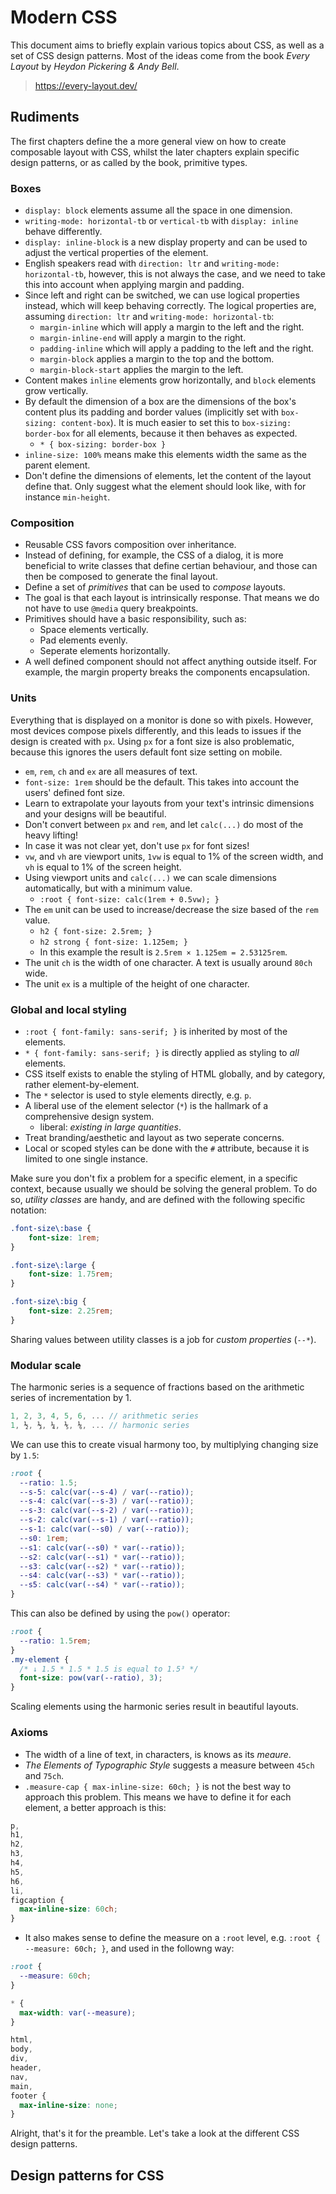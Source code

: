 # Modern CSS

This document aims to briefly explain various topics about CSS, as well as a set of CSS design patterns. Most of the ideas come from the book _Every Layout_ by _Heydon Pickering & Andy Bell_.

 > https://every-layout.dev/

## Rudiments

The first chapters define the a more general view on how to create composable layout with CSS, whilst the later chapters explain specific design patterns, or as called by the book, primitive types.

### Boxes

 * `display: block` elements assume all the space in one dimension.
 * `writing-mode: horizontal-tb` or `vertical-tb` with `display: inline` behave differently.
 * `display: inline-block` is a new display property and can be used to adjust the vertical properties of the element.
 * English speakers read with `direction: ltr` and `writing-mode: horizontal-tb`, however, this is not always the case, and we need to take this into account when applying margin and padding.
 * Since left and right can be switched, we can use logical properties instead, which will keep behaving correctly. The logical properties are, assuming `direction: ltr` and `writing-mode: horizontal-tb`:
   * `margin-inline` which will apply a margin to the left and the right.
   * `margin-inline-end` will apply a margin to the right.
   * `padding-inline` which will apply a padding to the left and the right.
   * `margin-block` applies a margin to the top and the bottom.
   * `margin-block-start` applies the margin to the left.
 * Content makes `inline` elements grow horizontally, and `block` elements grow vertically.
 * By default the dimension of a box are the dimensions of the box's content plus its padding and border values (implicitly set with `box-sizing: content-box`). It is much easier to set this to `box-sizing: border-box` for all elements, because it then behaves as expected.
   * `* { box-sizing: border-box }`
 * `inline-size: 100%` means make this elements width the same as the parent element.
 * Don't define the dimensions of elements, let the content of the layout define that. Only suggest what the element should look like, with for instance `min-height`.

### Composition

 * Reusable CSS favors composition over inheritance. 
 * Instead of defining, for example, the CSS of a dialog, it is more beneficial to write classes that define certian behaviour, and those can then be composed to generate the final layout.
 * Define a set of _primitives_ that can be used to _compose_ layouts.
 * The goal is that each layout is intrinsically response. That means we do not have to use `@media` query breakpoints.
 * Primitives should have a basic responsibility, such as:
   * Space elements vertically.
   * Pad elements evenly.
   * Seperate elements horizontally.
 * A well defined component should not affect anything outside itself. For example, the margin property breaks the components encapsulation.

### Units

Everything that is displayed on a monitor is done so with pixels. However, most devices compose pixels differently, and this leads to issues if the design is created with `px`. Using `px` for a font size is also problematic, because this ignores the users default font size setting on mobile.

 * `em`, `rem`, `ch` and `ex` are all measures of text.
 * `font-size: 1rem` should be the default. This takes into account the users' defined font size.
 * Learn to extrapolate your layouts from your text's intrinsic dimensions and your designs will be beautiful.
 * Don't convert between `px` and `rem`, and let `calc(...)` do most of the heavy lifting!
 * In case it was not clear yet, don't use `px` for font sizes!
 * `vw`, and `vh` are viewport units, `1vw` is equal to 1% of the screen width, and `vh` is equal to 1% of the screen height.
 * Using viewport units and `calc(...)` we can scale dimensions automatically, but with a minimum value.
   * `:root { font-size: calc(1rem + 0.5vw); }`
 * The `em` unit can be used to increase/decrease the size based of the `rem` value.
   * `h2 { font-size: 2.5rem; }`
   * `h2 strong { font-size: 1.125em; }`
   * In this example the result is `2.5rem × 1.125em = 2.53125rem`.
 * The unit `ch` is the width of one character. A text is usually around `80ch` wide.
 * The unit `ex` is a multiple of the height of one character.

### Global and local styling

 * `:root { font-family: sans-serif; }` is inherited by most of the elements.
 * `* { font-family: sans-serif; }` is directly applied as styling to _all_ elements.
 * CSS itself exists to enable the styling of HTML globally, and by category, rather element-by-element.
 * The `*` selector is used to style elements directly, e.g. `p`.
 * A liberal use of the element selector (`*`) is the hallmark of a comprehensive design system.
   * liberal: _existing in large quantities_.
 * Treat branding/aesthetic and layout as two seperate concerns.
 * Local or scoped styles can be done with the `#` attribute, because it is limited to one single instance.

Make sure you don't fix a problem for a specific element, in a specific context, because usually we should be solving the general problem. To do so, _utility classes_ are handy, and are defined with the following specific notation:


```css
.font-size\:base {
    font-size: 1rem;
}

.font-size\:large {
    font-size: 1.75rem;
}

.font-size\:big {
    font-size: 2.25rem;
}
```

Sharing values between utility classes is a job for _custom properties_ (`--*`).

### Modular scale

The harmonic series is a sequence of fractions based on the arithmetic series of incrementation by 1.

```js
1, 2, 3, 4, 5, 6, ... // arithmetic series
1, ½, ⅓, ¼, ⅕, ⅙, ... // harmonic series
```

We can use this to create visual harmony too, by multiplying changing size by `1.5`:

```css
:root {
  --ratio: 1.5;
  --s-5: calc(var(--s-4) / var(--ratio));
  --s-4: calc(var(--s-3) / var(--ratio));
  --s-3: calc(var(--s-2) / var(--ratio));
  --s-2: calc(var(--s-1) / var(--ratio));
  --s-1: calc(var(--s0) / var(--ratio));
  --s0: 1rem;
  --s1: calc(var(--s0) * var(--ratio));
  --s2: calc(var(--s1) * var(--ratio));
  --s3: calc(var(--s2) * var(--ratio));
  --s4: calc(var(--s3) * var(--ratio));
  --s5: calc(var(--s4) * var(--ratio));
}
```

This can also be defined by using the `pow()` operator:

```css
:root {
  --ratio: 1.5rem;
}
.my-element {
  /* ↓ 1.5 * 1.5 * 1.5 is equal to 1.5³ */
  font-size: pow(var(--ratio), 3);
}
```

Scaling elements using the harmonic series result in beautiful layouts.

### Axioms

 * The width of a line of text, in characters, is knows as its _meaure_.
 * _The Elements of Typographic Style_ suggests a measure between `45ch` and `75ch`.
 * `.measure-cap { max-inline-size: 60ch; }` is not the best way to approach this problem. This means we have to define it for each element, a better approach is this:

```css
p,
h1,
h2,
h3,
h4,
h5,
h6,
li,
figcaption {
  max-inline-size: 60ch;
}
```

 * It also makes sense to define the measure on a `:root` level, e.g. `:root { --measure: 60ch; }`, and used in the followng way:

```css
:root {
  --measure: 60ch;
}

* {
  max-width: var(--measure);
}

html,
body,
div,
header,
nav,
main,
footer {
  max-inline-size: none;
}
```

Alright, that's it for the preamble. Let's take a look at the different CSS design patterns.

## Design patterns for CSS

